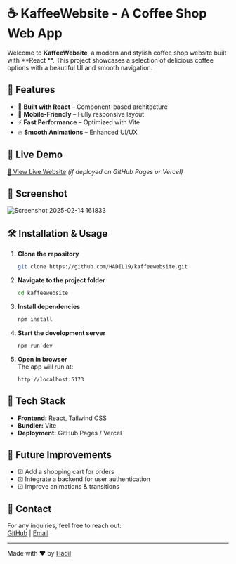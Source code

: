 # ☕ KaffeeWebsite - A Coffee Shop Web App  

Welcome to **KaffeeWebsite**, a modern and stylish coffee shop website built with **React **. This project showcases a selection of delicious coffee options with a beautiful UI and smooth navigation.

## 🌟 Features  

- 🏢 **Built with React** – Component-based architecture   
- 📱 **Mobile-Friendly** – Fully responsive layout  
- ⚡ **Fast Performance** – Optimized with Vite  
- 🔥 **Smooth Animations** – Enhanced UI/UX  

## 🚀 Live Demo  

[🔗 View Live Website](https://hadil19.github.io/kaffeewebsite) *(if deployed on GitHub Pages or Vercel)*  

## 📸 Screenshot  

 ![Screenshot 2025-02-14 161833](https://github.com/user-attachments/assets/41e3f517-da1f-4d75-ab18-2ac1b9cc3d82)
 

## 🛠 Installation & Usage  

1. **Clone the repository**  
   ```sh
   git clone https://github.com/HADIL19/kaffeewebsite.git
   ```
2. **Navigate to the project folder**  
   ```sh
   cd kaffeewebsite
   ```
3. **Install dependencies**  
   ```sh
   npm install
   ```
4. **Start the development server**  
   ```sh
   npm run dev
   ```
5. **Open in browser**  
   The app will run at:  
   ```
   http://localhost:5173
   ```

## 🌇 Tech Stack  

- **Frontend:** React, Tailwind CSS  
- **Bundler:** Vite  
- **Deployment:** GitHub Pages / Vercel  

## 🚀 Future Improvements  

- ☑ Add a shopping cart for orders  
- ☑ Integrate a backend for user authentication  
- ☑ Improve animations & transitions  

## 📩 Contact  

For any inquiries, feel free to reach out:  
[GitHub](https://github.com/HADIL19) | [Email](mailto:your-email@example.com)  

---

Made with ❤️ by [Hadil](https://github.com/HADIL19)  

